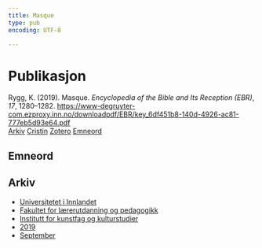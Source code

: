 ```yaml
---
title: Masque
type: pub
encoding: UTF-8

---
```

<h1>Publikasjon</h1>
<article id="csl-bib-container-75INMVTP" class="csl-bib-container">
  <div class="csl-bib-body"> <div class="csl-entry">Rygg, K. (2019). Masque. <i>Encyclopedia of the Bible and Its Reception (EBR)</i>, <i>17</i>, 1280–1282. <a href="https://www-degruyter-com.ezproxy.inn.no/downloadpdf/EBR/key_6df451b8-140d-4926-ac81-777eb5d93e64.pdf">https://www-degruyter-com.ezproxy.inn.no/downloadpdf/EBR/key_6df451b8-140d-4926-ac81-777eb5d93e64.pdf</a></div> </div>
  <div class="csl-bib-buttons">
    <a href="#taxonomy-article-75INMVTP" alt="archive" class="csl-bib-button">Arkiv</a>
    <a href="https://app.cristin.no/results/show.jsf?id=1731169" alt="Cristin" class="csl-bib-button">Cristin</a>
    <a href="http://zotero.org/groups/5881554/items/75INMVTP" alt="Zotero" class="csl-bib-button">Zotero</a>
    <a href="#keywords-article-75INMVTP" alt="keywords" class="csl-bib-button">Emneord</a>
  </div>
  <div id="csl-bib-meta-container-75INMVTP"></div>
</article>
<div id="csl-bib-meta-75INMVTP" class="csl-bib-meta">
  <article id="keywords-article-75INMVTP" class="keywords-article">
    <h1>Emneord</h1>
    
  </article>
  <article id="taxonomy-article-75INMVTP" class="taxonomy-article">
    <h1>Arkiv</h1>
    <ul>
      <li>
        <a href="/nn/archive/?key=3DCRN523">Universitetet i Innlandet</a>
      </li>
      <li>
        <a href="/nn/archive/?key=WYNZA47F">Fakultet for lærerutdanning og pedagogikk</a>
      </li>
      <li>
        <a href="/nn/archive/?key=VBB2T4VJ">Institutt for kunstfag og kulturstudier</a>
      </li>
      <li>
        <a href="/nn/archive/?key=N3YI5B9V">2019</a>
      </li>
      <li>
        <a href="/nn/archive/?key=AEXU9G9P">September</a>
      </li>
    </ul>
  </article>
</div>
